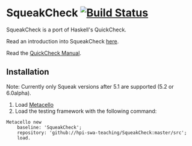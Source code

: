 # SqueakCheck [![Build Status](https://travis-ci.org/hpi-swa-teaching/SqueakCheck.svg?branch=master)](https://travis-ci.org/hpi-swa-teaching/SqueakCheck)

SqueakCheck is a port of Haskell's QuickCheck.  

Read an introduction into SqueakCheck [here](https://tech.labs.oliverwyman.com/blog/2011/09/13/checking-squeak-quickly/).  

Read the [QuickCheck Manual](http://www.cse.chalmers.se/~rjmh/QuickCheck/manual.html).

## Installation
Note: Currently only Squeak versions after 5.1 are supported (5.2 or 6.0alpha).

1. Load [Metacello](https://github.com/dalehenrich/metacello-work)
2. Load the testing framework with the following command:

``` Smalltalk
Metacello new
    baseline: 'SqueakCheck';
    repository: 'github://hpi-swa-teaching/SqueakCheck:master/src';
    load.
```
